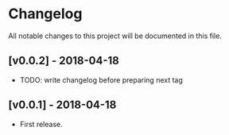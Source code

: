 # Changelog

All notable changes to this project will be documented in this file.

## [v0.0.2] - 2018-04-18

- TODO: write changelog before preparing next tag

## [v0.0.1] - 2018-04-18

- First release.

